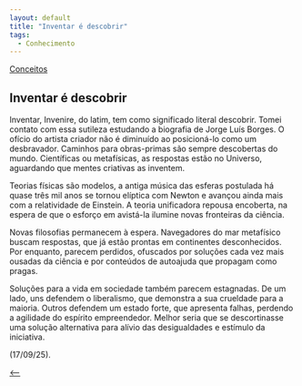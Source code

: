 ```yaml
---
layout: default
title: "Inventar é descobrir"
tags:
  - Conhecimento
--- 
```




[Conceitos](./)

## Inventar é descobrir

Inventar, Invenire, do latim, tem como significado literal descobrir. Tomei contato com essa sutileza estudando a biografia de Jorge Luís Borges. O ofício do artista criador não é diminuído ao posicioná-lo como um desbravador. Caminhos para obras-primas são sempre descobertas do mundo. Científicas ou metafísicas, as respostas estão no Universo, aguardando que mentes criativas as inventem.

Teorias físicas são modelos, a antiga música das esferas postulada há quase três mil anos se tornou elíptica com Newton e avançou ainda mais com a relatividade de Einstein. A teoria unificadora repousa encoberta, na espera de que o esforço em avistá-la ilumine novas fronteiras da ciência.

Novas filosofias permanecem à espera. Navegadores do mar metafísico buscam respostas, que já estão prontas em continentes desconhecidos. Por enquanto, parecem perdidos, ofuscados por soluções cada vez mais ousadas da ciência e por conteúdos de autoajuda que propagam como pragas.

Soluções para a vida em sociedade também parecem estagnadas. De um lado, uns defendem o liberalismo, que demonstra a sua crueldade para a maioria. Outros defendem um estado forte, que apresenta falhas, perdendo a agilidade do espírito empreendedor. Melhor seria que se descortinasse uma solução  alternativa para alívio das desigualdades e estímulo da iniciativa.

(17/09/25).

[<--](./)